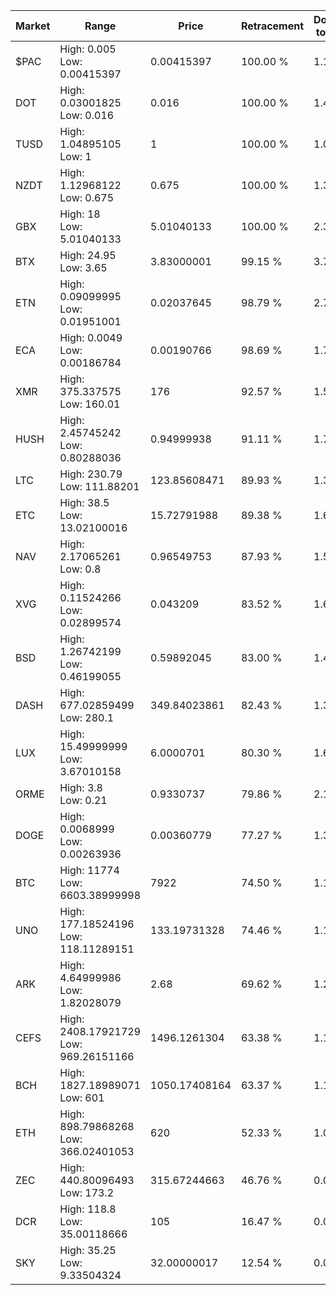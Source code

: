 | Market | Range | Price| Retracement | Doubles to 50% |
| --- | --- | --- | --- | --- |
| $PAC | High: 0.005<br />Low: 0.00415397 | 0.00415397 | 100.00 % | 1.10 |
| DOT | High: 0.03001825<br />Low: 0.016 | 0.016 | 100.00 % | 1.44 |
| TUSD | High: 1.04895105<br />Low: 1 | 1 | 100.00 % | 1.02 |
| NZDT | High: 1.12968122<br />Low: 0.675 | 0.675 | 100.00 % | 1.34 |
| GBX | High: 18<br />Low: 5.01040133 | 5.01040133 | 100.00 % | 2.30 |
| BTX | High: 24.95<br />Low: 3.65 | 3.83000001 | 99.15 % | 3.73 |
| ETN | High: 0.09099995<br />Low: 0.01951001 | 0.02037645 | 98.79 % | 2.71 |
| ECA | High: 0.0049<br />Low: 0.00186784 | 0.00190766 | 98.69 % | 1.77 |
| XMR | High: 375.337575<br />Low: 160.01 | 176 | 92.57 % | 1.52 |
| HUSH | High: 2.45745242<br />Low: 0.80288036 | 0.94999938 | 91.11 % | 1.72 |
| LTC | High: 230.79<br />Low: 111.88201 | 123.85608471 | 89.93 % | 1.38 |
| ETC | High: 38.5<br />Low: 13.02100016 | 15.72791988 | 89.38 % | 1.64 |
| NAV | High: 2.17065261<br />Low: 0.8 | 0.96549753 | 87.93 % | 1.54 |
| XVG | High: 0.11524266<br />Low: 0.02899574 | 0.043209 | 83.52 % | 1.67 |
| BSD | High: 1.26742199<br />Low: 0.46199055 | 0.59892045 | 83.00 % | 1.44 |
| DASH | High: 677.02859499<br />Low: 280.1 | 349.84023861 | 82.43 % | 1.37 |
| LUX | High: 15.49999999<br />Low: 3.67010158 | 6.0000701 | 80.30 % | 1.60 |
| ORME | High: 3.8<br />Low: 0.21 | 0.9330737 | 79.86 % | 2.15 |
| DOGE | High: 0.0068999<br />Low: 0.00263936 | 0.00360779 | 77.27 % | 1.32 |
| BTC | High: 11774<br />Low: 6603.38999998 | 7922 | 74.50 % | 1.16 |
| UNO | High: 177.18524196<br />Low: 118.11289151 | 133.19731328 | 74.46 % | 1.11 |
| ARK | High: 4.64999986<br />Low: 1.82028079 | 2.68 | 69.62 % | 1.21 |
| CEFS | High: 2408.17921729<br />Low: 969.26151166 | 1496.1261304 | 63.38 % | 1.13 |
| BCH | High: 1827.18989071<br />Low: 601 | 1050.17408164 | 63.37 % | 1.16 |
| ETH | High: 898.79868268<br />Low: 366.02401053 | 620 | 52.33 % | 1.02 |
| ZEC | High: 440.80096493<br />Low: 173.2 | 315.67244663 | 46.76 % | 0.00 |
| DCR | High: 118.8<br />Low: 35.00118666 | 105 | 16.47 % | 0.00 |
| SKY | High: 35.25<br />Low: 9.33504324 | 32.00000017 | 12.54 % | 0.00 |

